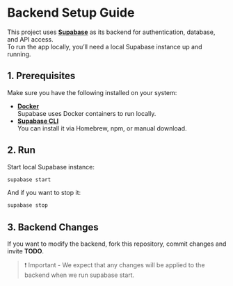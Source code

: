 # Backend Setup Guide

This project uses **[Supabase](https://supabase.com/)** as its backend for authentication, database, and API access.  
To run the app locally, you’ll need a local Supabase instance up and running.

## 1. Prerequisites

Make sure you have the following installed on your system:

- **[Docker](https://www.docker.com/get-started/)**  
    Supabase uses Docker containers to run locally.
- **[Supabase CLI](https://supabase.com/docs/guides/cli)**  
    You can install it via Homebrew, npm, or manual download.

## 2. Run

Start local Supabase instance:

```bash
supabase start
```

And if you want to stop it:

```bash
supabase stop
```

## 3. Backend Changes

If you want to modify the backend, fork this repository, commit changes and invite **TODO**.

> ❗️ Important -
> We expect that any changes will be applied to the backend when we run supabase start.